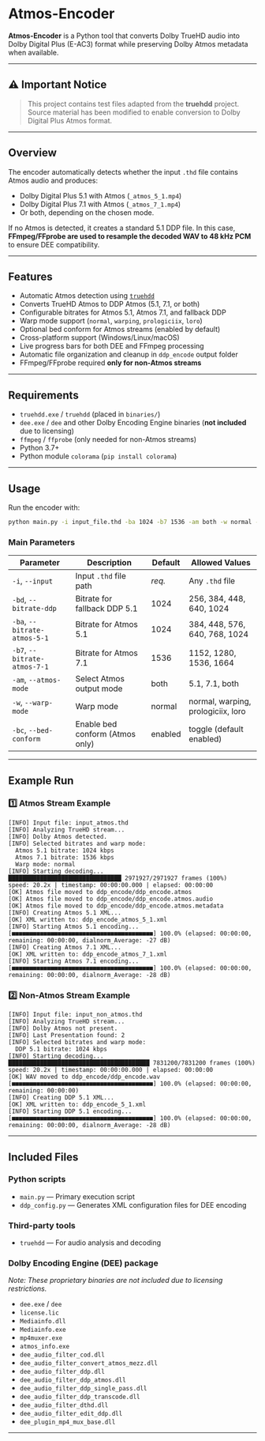 # Atmos-Encoder

**Atmos-Encoder** is a Python tool that converts Dolby TrueHD audio into Dolby Digital Plus (E-AC3) format while preserving Dolby Atmos metadata when available.

---

## ⚠️ Important Notice

> This project contains test files adapted from the **truehdd** project. Source material has been modified to enable conversion to Dolby Digital Plus Atmos format.

---

## Overview

The encoder automatically detects whether the input `.thd` file contains Atmos audio and produces:

* Dolby Digital Plus 5.1 with Atmos (`_atmos_5_1.mp4`)
* Dolby Digital Plus 7.1 with Atmos (`_atmos_7_1.mp4`)
* Or both, depending on the chosen mode.

If no Atmos is detected, it creates a standard 5.1 DDP file. In this case, **FFmpeg/FFprobe are used to resample the decoded WAV to 48 kHz PCM** to ensure DEE compatibility.

---

## Features

* Automatic Atmos detection using [`truehdd`](https://github.com/truehdd/truehdd)
* Converts TrueHD Atmos to DDP Atmos (5.1, 7.1, or both)
* Configurable bitrates for Atmos 5.1, Atmos 7.1, and fallback DDP
* Warp mode support (`normal`, `warping`, `prologiciix`, `loro`)
* Optional bed conform for Atmos streams (enabled by default)
* Cross-platform support (Windows/Linux/macOS)
* Live progress bars for both DEE and FFmpeg processing
* Automatic file organization and cleanup in `ddp_encode` output folder
* FFmpeg/FFprobe required **only for non-Atmos streams**

---

## Requirements

* `truehdd.exe` / `truehdd` (placed in `binaries/`)
* `dee.exe` / `dee` and other Dolby Encoding Engine binaries (**not included** due to licensing)
* `ffmpeg` / `ffprobe` (only needed for non-Atmos streams)
* Python 3.7+
* Python module `colorama` (`pip install colorama`)

---

## Usage

Run the encoder with:

```bash
python main.py -i input_file.thd -ba 1024 -b7 1536 -am both -w normal -bc
```

### Main Parameters

| Parameter                    | Description                     | Default | Allowed Values                     |
| ---------------------------- | ------------------------------- | ------- | ---------------------------------- |
| `-i`, `--input`              | Input `.thd` file path          | *req.*  | Any `.thd` file                    |
| `-bd`, `--bitrate-ddp`       | Bitrate for fallback DDP 5.1    | 1024    | 256, 384, 448, 640, 1024           |
| `-ba`, `--bitrate-atmos-5-1` | Bitrate for Atmos 5.1           | 1024    | 384, 448, 576, 640, 768, 1024      |
| `-b7`, `--bitrate-atmos-7-1` | Bitrate for Atmos 7.1           | 1536    | 1152, 1280, 1536, 1664             |
| `-am`, `--atmos-mode`        | Select Atmos output mode        | both    | 5.1, 7.1, both                     |
| `-w`, `--warp-mode`          | Warp mode                       | normal  | normal, warping, prologiciix, loro |
| `-bc`, `--bed-conform`       | Enable bed conform (Atmos only) | enabled | toggle (default enabled)           |

---

## Example Run

### 1️⃣ Atmos Stream Example

```text
[INFO] Input file: input_atmos.thd
[INFO] Analyzing TrueHD stream...
[INFO] Dolby Atmos detected.
[INFO] Selected bitrates and warp mode:
  Atmos 5.1 bitrate: 1024 kbps
  Atmos 7.1 bitrate: 1536 kbps
  Warp mode: normal
[INFO] Starting decoding...
████████████████████████████████ 2971927/2971927 frames (100%)
speed: 20.2x | timestamp: 00:00:00.000 | elapsed: 00:00:00
[OK] Atmos file moved to ddp_encode/ddp_encode.atmos
[OK] Atmos file moved to ddp_encode/ddp_encode.atmos.audio
[OK] Atmos file moved to ddp_encode/ddp_encode.atmos.metadata
[INFO] Creating Atmos 5.1 XML...
[OK] XML written to: ddp_encode_atmos_5_1.xml
[INFO] Starting Atmos 5.1 encoding...
[■■■■■■■■■■■■■■■■■■■■■■■■■■■■■■■■■■■■■■■■] 100.0% (elapsed: 00:00:00, remaining: 00:00:00, dialnorm_Average: -27 dB)
[INFO] Creating Atmos 7.1 XML...
[OK] XML written to: ddp_encode_atmos_7_1.xml
[INFO] Starting Atmos 7.1 encoding...
[■■■■■■■■■■■■■■■■■■■■■■■■■■■■■■■■■■■■■■■■] 100.0% (elapsed: 00:00:00, remaining: 00:00:00, dialnorm_Average: -28 dB)
```

### 2️⃣ Non-Atmos Stream Example

```text
[INFO] Input file: input_non_atmos.thd
[INFO] Analyzing TrueHD stream...
[INFO] Dolby Atmos not present.
[INFO] Last Presentation found: 2
[INFO] Selected bitrates and warp mode:
  DDP 5.1 bitrate: 1024 kbps
[INFO] Starting decoding...
████████████████████████████████████████ 7831200/7831200 frames (100%)
speed: 20.2x | timestamp: 00:00:00.000 | elapsed: 00:00:00
[OK] WAV moved to ddp_encode/ddp_encode.wav
[■■■■■■■■■■■■■■■■■■■■■■■■■■■■■■■■■■■■■■■■] 100.0% (elapsed: 00:00:00, remaining: 00:00:00)
[INFO] Creating DDP 5.1 XML...
[OK] XML written to: ddp_encode_5_1.xml
[INFO] Starting DDP 5.1 encoding...
[■■■■■■■■■■■■■■■■■■■■■■■■■■■■■■■■■■■■■■■■] 100.0% (elapsed: 00:00:00, remaining: 00:00:00, dialnorm_Average: -28 dB)
```

---

## Included Files

### Python scripts

* `main.py` — Primary execution script
* `ddp_config.py` — Generates XML configuration files for DEE encoding

### Third-party tools

* `truehdd` — For audio analysis and decoding

### Dolby Encoding Engine (DEE) package

*Note: These proprietary binaries are not included due to licensing restrictions.*

* `dee.exe` / `dee`
* `license.lic`
* `Mediainfo.dll`
* `Mediainfo.exe`
* `mp4muxer.exe`
* `atmos_info.exe`
* `dee_audio_filter_cod.dll`
* `dee_audio_filter_convert_atmos_mezz.dll`
* `dee_audio_filter_ddp.dll`
* `dee_audio_filter_ddp_atmos.dll`
* `dee_audio_filter_ddp_single_pass.dll`
* `dee_audio_filter_ddp_transcode.dll`
* `dee_audio_filter_dthd.dll`
* `dee_audio_filter_edit_ddp.dll`
* `dee_plugin_mp4_mux_base.dll`

---
